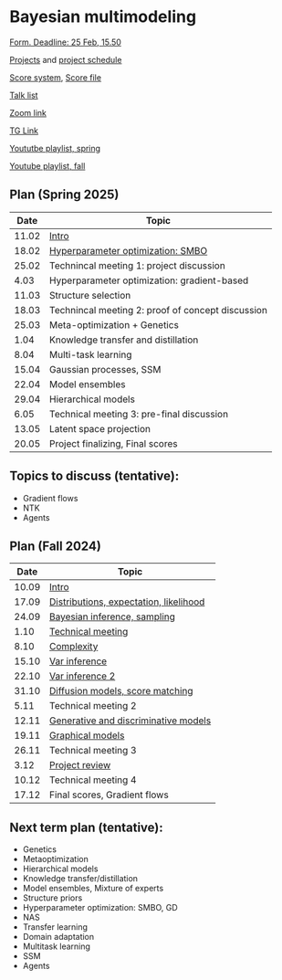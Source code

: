 # Bayesian multimodeling
[Form. Deadline: 25 Feb, 15.50](https://docs.google.com/forms/d/e/1FAIpQLSdX6wuFVOQdLtZgJ1fTmhUIijB3pQZQDlezW18YR0-i4E73nA/viewform?usp=header)

[Projects](projects.md) and [project schedule](project_schedule.md)

[Score system](eval.md), [Score file](https://disk.yandex.ru/i/TjMaAUKU85TqRQ)

[Talk list](talks.md)

[Zoom link](https://m1p.org/go_zoom2)

[TG Link](https://t.me/+XwE8i4hw5DY2MTUy)

[Yoututbe playlist, spring](https://www.youtube.com/playlist?list=PLk4h7dmY2eYHreS3GpniTNRQfCFC9V3Es)

[Youtube playlist, fall](https://www.youtube.com/playlist?list=PLk4h7dmY2eYH7TR9DDkeXRw6s1tIY2_Kb)

## Plan (Spring 2025)
|Date|Topic|
| --- | --- |
| 11.02 | [Intro](slides/slides_9_intro.pdf) |
| 18.02 | [Hyperparameter optimization: SMBO](slides/slides_10_smbo.pdf) |
| 25.02 | Technincal meeting 1: project discussion |
| 4.03 | Hyperparameter optimization: gradient-based  |
| 11.03 | Structure selection |
| 18.03 | Technincal meeting 2: proof of concept discussion |
| 25.03 | Meta-optimization + Genetics  |
| 1.04 |  Knowledge transfer and distillation   |
| 8.04 | Multi-task learning | 
| 15.04 | Gaussian processes, SSM  |
| 22.04 |  Model ensembles |
| 29.04 | Hierarchical models |
| 6.05 | Technical meeting 3: pre-final discussion  |
| 13.05 | Latent space projection |
| 20.05 | Project finalizing, Final scores |



## Topics to discuss (tentative):
* Gradient flows
* NTK
* Agents

## Plan (Fall 2024)
|Date|Topic|
| --- | --- |
| 10.09 | [Intro](slides/slides_0_intro.pdf) | 
| 17.09 | [Distributions, expectation, likelihood](slides/slides_1_distributions.pdf) | 
| 24.09 | [Bayesian inference, sampling](slides/slides_2_inference.pdf) | 
| 1.10 | [Technical meeting](slides/tm1.pdf)  | 
| 8.10 | [Complexity](slides/slides_3_complexity.pdf)  | 
| 15.10 | [Var inference](slides/slides_4_var1.pdf)  | 
| 22.10 | [Var inference 2](slides/slides_5_var2.pdf)   | 
| 31.10 | [Diffusion models, score matching](slides/slides_6_dif.pdf)   | 
| 5.11 | Technical meeting 2 | 
| 12.11 | [Generative and discriminative models](slides/slides_7_gendisc.pdf)  | 
| 19.11 | [Graphical models](slides/slides_8_graphical.pdf)  | 
| 26.11 | Technical meeting 3  | 
| 3.12 | [Project review](slides/slides_project_review.pdf) | 
| 10.12 | Technical meeting 4 | 
| 17.12 | Final scores, Gradient flows  | 



## Next term plan (tentative):
* Genetics
* Metaoptimization
* Hierarchical models
* Knowledge transfer/distillation
* Model ensembles, Mixture of experts
* Structure priors
* Hyperparameter optimization: SMBO, GD
* NAS
* Transfer learning
* Domain adaptation
* Multitask learning
* SSM
* Agents

